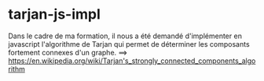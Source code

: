 # tarjan-js-impl
Dans le cadre de ma formation, il nous a été demandé d'implémenter en javascript l'algorithme de Tarjan qui permet de déterminer les composants fortement connexes d'un graphe.
==> https://en.wikipedia.org/wiki/Tarjan's_strongly_connected_components_algorithm
